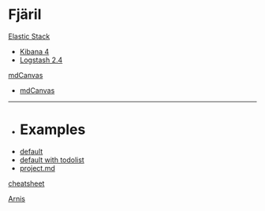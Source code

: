 # Fj&auml;ril

[Elastic Stack]( )

 - [Kibana 4]( gettingStartedKibana4.md )
 - [Logstash 2.4]( gettingStartedLogstash2.4.md )

[mdCanvas]( )

 - [mdCanvas]( mdCanvas/index.md )
 - - - -
 - # Examples
 - [default]( mdCanvas/mdCanvas.html )
 - [default with todolist]( mdCanvas/mdCanvas.html?md=mdCanvasWithTodo )
 - [project.md]( mdCanvas/mdCanvas.html?md=project )

[cheatsheet](cheatsheet.md)

[Arnis](arnis-12-strikes.html)
